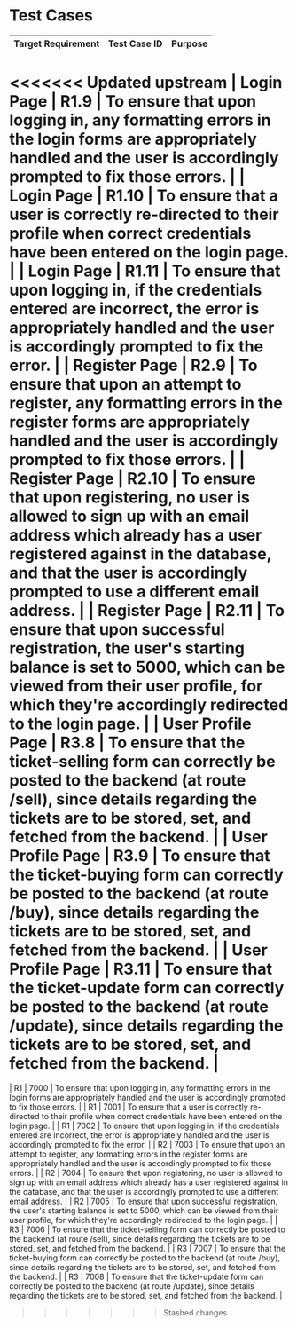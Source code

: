 # Test Cases

| Target Requirement | Test Case ID | Purpose                                                                 |
|--------------------|--------------|-------------------------------------------------------------------------|
<<<<<<< Updated upstream
| Login Page           	| R1.9         	| To ensure that upon logging in, any formatting errors in  the login forms are appropriately handled and the user is accordingly  prompted to fix those errors.                                                                  	|
| Login Page           	| R1.10        	| To ensure that a user is correctly re-directed to their profile when correct  credentials have been entered on the login page.                                                                                                  	|
| Login Page           	| R1.11        	| To ensure that upon logging in, if the credentials entered are incorrect, the error is appropriately handled and the user is accordingly prompted to fix the error.                                                             	|
| Register Page        	| R2.9         	| To ensure that upon an attempt to register, any formatting errors in the register forms are appropriately handled and the user is accordingly prompted to fix those errors.                                                     	|
| Register Page        	| R2.10        	| To ensure that upon registering, no user is allowed to sign up with an email address  which already has a user registered against in the database, and that the user is accordingly  prompted to use a different email address. 	|
| Register Page        	| R2.11        	| To ensure that upon successful registration, the user's starting balance is set to 5000, which can be viewed from their user profile, for which they're accordingly redirected to the login page.                               	|
| User Profile Page    	| R3.8         	| To ensure that the ticket-selling form can correctly be posted to the backend (at route /sell), since details regarding the tickets are to be stored, set, and fetched from the backend.                                        	|
| User Profile Page    	| R3.9         	| To ensure that the ticket-buying form can correctly be posted to the backend (at route /buy), since details regarding the tickets are to be stored, set, and fetched from the backend.                                          	|
| User Profile Page    	| R3.11        	| To ensure that the ticket-update form can correctly be posted to the backend (at route /update), since details regarding the tickets are to be stored, set, and fetched from the backend.                                                                                    |
=======
| R1         | 7000        	| To ensure that upon logging in, any formatting errors in  the login forms are appropriately handled and the user is accordingly  prompted to fix those errors.                                                                  	|
| R1         | 7001       	| To ensure that a user is correctly re-directed to their profile when correct  credentials have been entered on the login page.                                                                                                  	|
| R1         | 7002         | To ensure that upon logging in, if the credentials entered are incorrect, the error is appropriately handled and the user is accordingly prompted to fix the error.                                                             	|
| R2         | 7003         | To ensure that upon an attempt to register, any formatting errors in the register forms are appropriately handled and the user is accordingly prompted to fix those errors.                                                     	|
| R2         | 7004         | To ensure that upon registering, no user is allowed to sign up with an email address  which already has a user registered against in the database, and that the user is accordingly  prompted to use a different email address. 	|
| R2         | 7005         | To ensure that upon successful registration, the user's starting balance is set to 5000, which can be viewed from their user profile, for which they're accordingly redirected to the login page.                               	|
| R3         | 7006         | To ensure that the ticket-selling form can correctly be posted to the backend (at route /sell), since details regarding the tickets are to be stored, set, and fetched from the backend.                                        	|
| R3         | 7007         | To ensure that the ticket-buying form can correctly be posted to the backend (at route /buy), since details regarding the tickets are to be stored, set, and fetched from the backend.                                          	|
| R3         | 7008         | To ensure that the ticket-update form can correctly be posted to the backend (at route /update), since details regarding the tickets are to be stored, set, and fetched from the backend.                                         |
>>>>>>> Stashed changes
